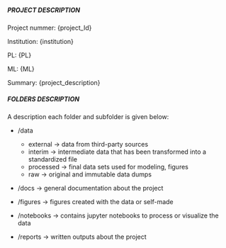 ##### PROJECT DESCRIPTION #####

Project nummer: {project_Id}

Institution: {institution}

PL: {PL}

ML: {ML}

Summary: {project_description}



##### FOLDERS DESCRIPTION #####

A description each folder and subfolder is given below:

- /data
	- external       -> data from third-party sources
	- interim        -> intermediate data that has been transformed into a standardized file	
	- processed      -> final data sets used for modeling, figures
	- raw            -> original and immutable data dumps

- /docs                  -> general documentation about the project
	   
- /figures               -> figures created with the data or self-made	

- /notebooks             -> contains jupyter notebooks to process or visualize the data 	

- /reports               -> written outputs about the project
	
	




